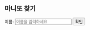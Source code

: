 <html lang="en">
<head>
<meta charset="UTF-8">
<meta name="viewport" content="width=device-width, initial-scale=1.0">
<title>매칭 확인</title>
</head>
<body>

<h2>마니또 찾기</h2>

<!-- 입력 폼 -->
<label for="name">이름:</label>
<input type="text" id="name" placeholder="이름을 입력하세요">
<button onclick="findMatch()">확인</button>

<!-- 결과 표시 -->
<div id="result"></div>

<script>
var excelData = [
    { name: "이름1", matchingPerson: "매칭1", contact: "010-1234-5678" },
    { name: "이름2", matchingPerson: "매칭2", contact: "010-2345-6789" },
    { name: "이름3", matchingPerson: "매칭3", contact: "010-3456-7890" }
    // 필요에 따라 더 많은 데이터 추가 가능
];

function findMatch() {
    // 입력한 이름 가져오기
    var inputName = document.getElementById("name").value;
    
    // 매칭되는 사람 및 연락처 찾기
    var matchingPerson = "매칭되는 사람 없음";
    var contact = "";
    for (var i = 0; i < excelData.length; i++) {
        if (excelData[i].name === inputName) {
            matchingPerson = excelData[i].matchingPerson;
            contact = excelData[i].contact;
            break;
        }
    }

    // 결과 표시
    var resultElement = document.getElementById("result");
    resultElement.innerHTML = "당신의 마니또🥰: " + matchingPerson + "<br> 연락처: " + contact;
}
</script>

</body>
</html>
